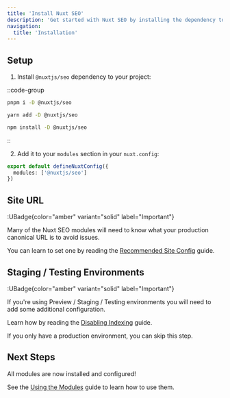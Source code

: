 ```yaml
---
title: 'Install Nuxt SEO'
description: 'Get started with Nuxt SEO by installing the dependency to your project.'
navigation:
  title: 'Installation'
---
```


## Setup

1. Install `@nuxtjs/seo` dependency to your project:

::code-group

```sh [pnpm]
pnpm i -D @nuxtjs/seo
```

```bash [yarn]
yarn add -D @nuxtjs/seo
```

```bash [npm]
npm install -D @nuxtjs/seo
```

::

2. Add it to your `modules` section in your `nuxt.config`:

```ts [nuxt.config.ts]
export default defineNuxtConfig({
  modules: ['@nuxtjs/seo']
})
```

## Site URL

:UBadge{color="amber" variant="solid" label="Important"}

Many of the Nuxt SEO modules will need to know what your production canonical URL is to avoid issues.

You can learn to set one by reading the [Recommended Site Config](/nuxt-seo/guides/configuring-modules) guide.

## Staging / Testing Environments

:UBadge{color="amber" variant="solid" label="Important"}

If you're using Preview / Staging / Testing environments you will need to add some additional configuration.

Learn how by reading the [Disabling Indexing](/robots/guides/disable-indexing) guide.

If you only have a production environment, you can skip this step.

## Next Steps

All modules are now installed and configured!

See the [Using the Modules](/nuxt-seo/guides/using-the-modules) guide to learn how to use them.
